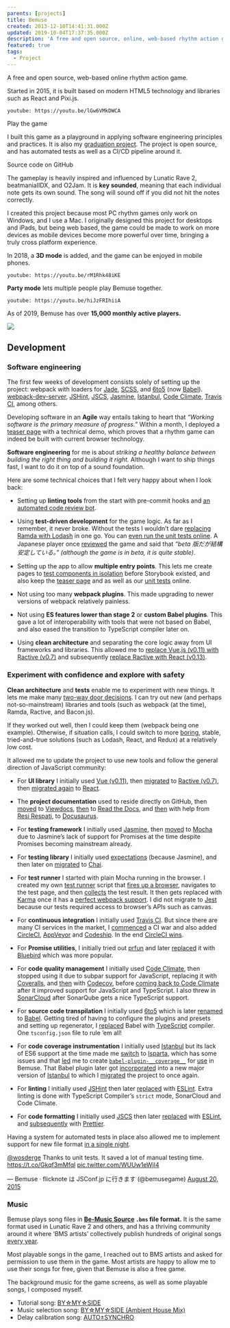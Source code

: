 ```yaml
---
parents: [projects]
title: Bemuse
created: 2013-12-10T14:41:31.000Z
updated: 2019-10-04T17:37:35.000Z
description: 'A free and open source, online, web-based rhythm action game.'
featured: true
tags:
  - Project
---
```


A free and open source, web-based online rhythm action game.

Started in 2015, it is built based on modern HTML5 technology and libraries such as React and Pixi.js.

`youtube: https://youtu.be/lGw6VMkDWCA`

<call-to-action href="https://bemuse.ninja">
  Play the game
</call-to-action>

I built this game as a playground in applying software engineering principles and practices.
It is also my [graduation project](https://gist.github.com/dtinth/0b633afa89a2a070647d).
The project is open source, and has automated tests as well as a CI/CD pipeline around it.

<call-to-action href="https://github.com/bemusic/bemuse">
  Source code on GitHub
</call-to-action>

The gameplay is heavily inspired and influenced by Lunatic Rave 2, beatmaniaIIDX, and O2Jam. It is **key sounded**, meaning that each individual note gets its own sound. The song will sound off if you did not hit the notes correctly.

I created this project because most PC rhythm games only work on Windows, and I use a Mac. I originally designed this project for desktops and iPads, but being web based, the game could be made to work on more devices as mobile devices become more powerful over time, bringing a truly cross platform experience.

In 2018, a **3D mode** is added, and the game can be enjoyed in mobile phones.

`youtube: https://youtu.be/rM1Rhk48iKE`

**Party mode** lets multiple people play Bemuse together.

`youtube: https://youtu.be/hiJzFRIhiiA`

As of 2019, Bemuse has over **15,000 monthly active players.**

![](/uploads/bemuse-google-analytics-2019.png)

## Development

### Software engineering

The first few weeks of development consists solely of setting up the project: webpack with loaders for [Jade](https://www.npmjs.com/package/jade), [SCSS](https://github.com/sass/node-sass), and [6to5](https://www.npmjs.com/package/6to5) (now [Babel](https://babeljs.io)). [webpack-dev-server](https://www.npmjs.com/package/webpack-dev-server), [JSHint](https://jshint.com/), [JSCS](https://jscs-dev.github.io/), [Jasmine](https://jasmine.github.io/), [Istanbul](https://istanbul.js.org/), [Code Climate](https://codeclimate.com/), [Travis CI](https://travis-ci.org/), among others.

Developing software in an **Agile** way entails taking to heart that _“Working software is the primary measure of progress.”_
Within a month, I deployed a [teaser page](https://bemuse.ninja/?mode=comingSoon) with a technical demo, which proves that a rhythm game can indeed be built with current browser technology.

**Software engineering** for me is about _striking a healthy balance between building the right thing and building it right._
Although I want to ship things fast, I want to do it on top of a sound foundation.

Here are some technical choices that I felt very happy about when I look back:

- Setting up **linting tools** from the start with pre-commit hooks and [an automated code review bot](https://github.com/bemusic/bemuse/pull/51).

- Using **test-driven development** for the game logic. As far as I remember, it never broke. Without the tests I wouldn’t dare [replacing Ramda with Lodash](https://github.com/bemusic/bemuse/pull/164/commits/d82dc51864b1cabe8ea9dd4e0afd314ba7b778d1) in one go. You can [even run the unit tests online][unit-tests]. A Japanese player once [reviewed](https://w.atwiki.jp/laser_bm/pages/95.html) the game and said that <i>“beta 版だが結構安定している。” (although the game is in beta, it is quite stable)</i>.

- Setting up the app to allow **multiple entry points**.
  This lets me create pages to [test components in isolation](https://bemuse.ninja/?mode=playground) before Storybook existed,
  and also keep the [teaser page](https://bemuse.ninja/?mode=comingSoon) and as well as our [unit tests][unit-tests] online.

- Not using too many **webpack plugins**. This made upgrading to newer versions of webpack relatively painless.

- Not using **ES features lower than stage 2** or **custom Babel plugins**. This gave a lot of interoperability with tools that were not based on Babel, and also eased the transition to TypeScript compiler later on.

- Using **clean architecture** and separating the core logic away from UI frameworks and libraries.
  This allowed me to [replace Vue.js (v0.11) with Ractive (v0.7)](https://github.com/bemusic/bemuse/pull/164/commits/b8c345c2101fc3c269872e80f6bc057a687ad869) and subsequently [replace Ractive with React (v0.13)](https://github.com/bemusic/bemuse/pull/166).

### Experiment with confidence and explore with safety

**Clean architecture** and **tests** enable me to experiment with new things.
It lets me make many [two-way door decisions](https://shit.management/one-way-and-two-way-door-decisions/).
I can try out new (and perhaps not-so-mainstream) libraries and tools (such as webpack (at the time), Ramda, Ractive, and Bacon.js).

If they worked out well, then I could keep them (webpack being one example).
Otherwise, if situation calls, I could switch to more [boring](http://boringtechnology.club/), stable, tried-and-true solutions (such as Lodash, React, and Redux) at a relatively low cost.

It allowed me to update the project to use new tools and follow the general direction of JavaScript community:

- For **UI library** I initially used [Vue (v0.11)](https://vuejs.org/), then [migrated](https://github.com/bemusic/bemuse/pull/164/commits/b8c345c2101fc3c269872e80f6bc057a687ad869) to [Ractive (v0.7)](https://ractive.js.org/), then [migrated again](https://github.com/bemusic/bemuse/pull/166) to [React](https://reactjs.org/).

- The **project documentation** used to reside directly on GitHub, then [moved](https://github.com/bemusic/bemuse/commit/b0749ae87708da0f6aadd5cd453cf60fb6f9d664) to [Viewdocs](http://progrium.viewdocs.io/viewdocs/), [then](https://github.com/bemusic/bemuse/pull/122) to [Read the Docs](https://readthedocs.org/),
  and [then](https://github.com/bemusic/bemuse/pull/479) with help from [Resi Respati](https://github.com/resir014), to [Docusaurus](https://docusaurus.io/).

- For **testing framework** I initially used [Jasmine](https://jasmine.github.io/), then [moved](https://github.com/bemusic/bemuse/commit/b7926878d3a27f4bee04aca1d176798f451d7526) to [Mocha](https://mochajs.org/) due to Jasmine’s lack of support for Promises at the time despite Promises becoming mainstream already.

- For **testing library** I initially used [expectations](https://www.npmjs.com/package/expectations) (because Jasmine), and then later on [migrated](https://github.com/bemusic/bemuse/commit/c4dde9d549b1d11d3b048e31c30dbb27618e3300) to [Chai](http://chaijs.com/).

- For **test runner** I started with plain Mocha running in the browser.
  I created my own [test runner](https://github.com/bemusic/bemuse/blob/46831e7bb864a545998d0320f4c455e3aec46470/tasks/support/test-runner/index.js) script that [fires up a browser](https://github.com/bemusic/bemuse/blob/46831e7bb864a545998d0320f4c455e3aec46470/tasks/support/test-runner/browser.js), navigates to the test page, and then [collects](https://github.com/bemusic/bemuse/blob/46831e7bb864a545998d0320f4c455e3aec46470/tasks/support/test-runner/server.js) the test result.
  It then gets replaced with [Karma](https://github.com/bemusic/bemuse/commit/4df73187006b00099f96f9102b8d91a27776ed27) once it has a [perfect webpack support](https://github.com/webpack-contrib/karma-webpack).
  I did not migrate to [Jest](https://jestjs.io/) because our tests required access to browser’s APIs such as canvas.

- For **continuous integration** I initially used [Travis CI](https://travis-ci.org/). But since there are many CI services in the market, I [commenced](https://github.com/bemusic/bemuse/pull/69) a CI war and also added [CircleCI](http://circleci.com/), [AppVeyor](https://www.appveyor.com/) and [Codeship](https://codeship.com/). In the end [CircleCI wins](https://github.com/bemusic/bemuse/pull/516).

- For **Promise utilities**, I initially tried out [prfun](https://www.npmjs.com/package/prfun) and later [replaced](https://github.com/bemusic/bemuse/pull/86) it with [Bluebird](http://bluebirdjs.com/) which was more popular.

- For **code quality management** I initially used [Code Climate](https://codeclimate.com/), then stopped using it due to subpar support for JavaScript, replacing it with [Coveralls](https://github.com/bemusic/bemuse/commit/b23399ec9f009f741c28a8c82b12e568cf6389fa), and [then](https://github.com/bemusic/bemuse/commit/42e9fb1743f679510d81254a69e07c40b50a9906) with [Codecov](https://codecov.io/gh/bemusic/bemuse), before [coming back to Code Climate](https://codeclimate.com/github/bemusic/bemuse) after it improved support for JavaScript and TypeScript. I also threw in [SonarCloud](https://github.com/bemusic/bemuse/commit/110b8752f9f909238f86561aa979070b49c3f8bc) after SonarQube gets a nice TypeScript support.

- For **source code transpilation** I initially used [6to5](https://www.npmjs.com/package/6to5) which is later [renamed](https://github.com/bemusic/bemuse/commit/97157628d0ee31c47de444b20f4714682f12b7b6) to [Babel](https://babeljs.io). Getting tired of having to configure the plugins and presets and setting up regenerator, I [replaced](https://github.com/bemusic/bemuse/pull/512) Babel with [TypeScript](http://www.typescriptlang.org/) compiler. One `tsconfig.json` file to rule ’em all!

- For **code coverage instrumentation** I initially used [Istanbul](https://istanbul.js.org/) but its lack of ES6 support at the time made me [switch](https://github.com/bemusic/bemuse/pull/115) to [Isparta](https://www.npmjs.com/package/isparta), which has some issues and that [led](https://github.com/dtinth/babel-plugin-__coverage__#theres-already-isparta-why-another-coverage-tool) me to create [`babel-plugin-__coverage__`](https://github.com/dtinth/babel-plugin-__coverage__) for [use](https://github.com/bemusic/bemuse/pull/224) in Bemuse. That Babel plugin later got [incorporated](https://github.com/dtinth/babel-plugin-__coverage__/issues/42) into a new major version of [Istanbul](https://istanbul.js.org/) to which I [migrated](https://github.com/bemusic/bemuse/pull/360) the project to once again.

- For **linting** I initially used [JSHint](https://jshint.com/) then later [replaced](https://github.com/bemusic/bemuse/pull/126) with [ESLint](https://eslint.org/). Extra linting is done with TypeScript Compiler’s `strict` mode, SonarCloud and Code Climate.

- For **code formatting** I initially used [JSCS](https://jshint.com/) then later [replaced](https://github.com/bemusic/bemuse/pull/126) with [ESLint](https://eslint.org/), and [subsequently](https://github.com/bemusic/bemuse/pull/513) with [Prettier](https://prettier.io/).

Having a system for automated tests in place also allowed me to implement support for new file format [in a single night](https://twitter.com/bemusegame/status/634020332093837312).

<twitter-embed>
  <p lang="en" dir="ltr"><a href="https://twitter.com/wosderge?ref_src=twsrc%5Etfw">@wosderge</a> Thanks to unit tests. It saved a lot of manual testing time. <a href="https://t.co/Gkqf3mMfql">https://t.co/Gkqf3mMfql</a> <a href="http://t.co/WUUw1eWjl4">pic.twitter.com/WUUw1eWjl4</a></p>&mdash; Bemuse · flicknote は JSConf.jp に行きます (@bemusegame) <a href="https://twitter.com/bemusegame/status/634204792433197056?ref_src=twsrc%5Etfw">August 20, 2015</a>
</twitter-embed>

### Music

Bemuse plays song files in **[Be-Music Source](https://en.wikipedia.org/wiki/Be-Music_Source) `.bms` file format.**
It is the same format used in Lunatic Rave 2 and others, and has a thriving community around it where ‘BMS artists’ collectively publish hundreds of original songs [every year](https://hitkey.nekokan.dyndns.info/bmsevt.htm#ALL).

Most playable songs in the game, I reached out to BMS artists and asked for permission to use them in the game.
Most artists are happy to allow me to use their songs for free, given that Bemuse is also a free game.

The background music for the game screens, as well as some playable songs, I composed myself.

- Tutorial song: [BY☆MY☆SIDE](/music/by-my-side/)
- Music selection song: [BY☆MY☆SIDE (Ambient House Mix)](/music/by-my-side-ambient-house-mix/)
- Delay calibration song: [AUTO±SYNCHRO](/music/auto-synchro/)

[unit-tests]: https://bemuse.ninja/?mode=test&grep=game
